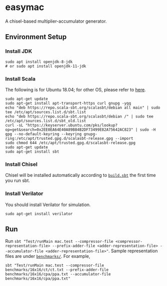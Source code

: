 # easymac
A chisel-based multiplier-accumulator generator.

## Environment Setup

### Install JDK
```
sudo apt install openjdk-8-jdk
# or sudo apt install openjdk-11-jdk
```

### Install Scala
The following is for Ubuntu 18.04; for other OS, please refer to [here](https://www.scala-sbt.org/1.x/docs/Setup.html).
```
sudo apt-get update
sudo apt-get install apt-transport-https curl gnupg -yqq
echo "deb https://repo.scala-sbt.org/scalasbt/debian all main" | sudo tee /etc/apt/sources.list.d/sbt.list
echo "deb https://repo.scala-sbt.org/scalasbt/debian /" | sudo tee /etc/apt/sources.list.d/sbt_old.list
curl -sL "https://keyserver.ubuntu.com/pks/lookup?op=get&search=0x2EE0EA64E40A89B84B2DF73499E82A75642AC823" | sudo -H gpg --no-default-keyring --keyring gnupg-ring:/etc/apt/trusted.gpg.d/scalasbt-release.gpg --import
sudo chmod 644 /etc/apt/trusted.gpg.d/scalasbt-release.gpg
sudo apt-get update
sudo apt-get install sbt
```

### Install Chisel
Chisel will be installed automatically according to [`build.sbt`](build.sbt) the first time you run sbt.

### Install Verilator
You should install Verilator for simulation.
```
sudo apt-get install verilator
```

## Run
Run `sbt "Test/runMain mac.test --compressor-file <compressor-representation-file> --prefix-adder-file <adder-representation-file> --accumulator-file <adder-representation-file>"`.
Sample representation files are under [`benchmarks/`](benchmarks/).
For example,
```
sbt "Test/runMain mac.test --compressor-file benchmarks/16x16/ct/ct.txt --prefix-adder-file benchmarks/16x16/cpa/ppa.txt --accumulator-file benchmarks/16x16/cpa/ppa.txt"
```
